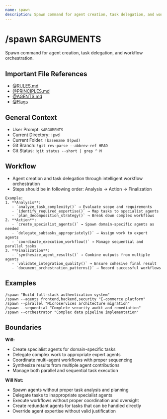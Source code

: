 ```yaml
---
name: spawn
description: Spawn command for agent creation, task delegation, and workflow orchestration
---
```


# /spawn $ARGUMENTS

Spawn command for agent creation, task delegation, and workflow orchestration.

## Important File References
- [@RULES.md](../RULES.md)
- [@PRINCIPLES.md](../PRINCIPLES.md)
- [@AGENTS.md](../AGENTS.md)
- [@Flags](../FLAGS.md)

## General Context

- User Prompt: 
`$ARGUMENTS`
- Current Directory: 
`!pwd`
- Current Folder: 
`!basename $(pwd)`
- Git Branch: 
`!git rev-parse --abbrev-ref HEAD`
- Git Status: 
`!git status --short | grep ^ M`

## Workflow
- Agent creation and task delegation through intelligent workflow orchestration
- Steps should be in following order: Analysis → Action → Finalization

```
Example:
1. **Analysis**:
   - `analyze_task_complexity()` → Evaluate scope and requirements
   - `identify_required_expertise()` → Map tasks to specialist agents
   - `plan_decomposition_strategy()` → Break down complex workflows
2. **Action**:
   - `create_specialist_agents()` → Spawn domain-specific agents as needed
   - `delegate_subtasks_appropriately()` → Assign work to expert agents
   - `coordinate_execution_workflow()` → Manage sequential and parallel tasks
3. **Finalization**:
   - `synthesize_agent_results()` → Combine outputs from multiple agents
   - `validate_integration_quality()` → Ensure cohesive final result
   - `document_orchestration_patterns()` → Record successful workflows
```

## Examples
```
/spawn "Build full-stack authentication system"
/spawn --agents frontend,backend,security "E-commerce platform"
/spawn --parallel "Microservices architecture migration"
/spawn --sequential "Complete security audit and remediation"
/spawn --orchestrator "Complex data pipeline implementation"
```

## Boundaries

**Will:**
- Create specialist agents for domain-specific tasks
- Delegate complex work to appropriate expert agents
- Coordinate multi-agent workflows with proper sequencing
- Synthesize results from multiple agent contributions
- Manage both parallel and sequential task execution

**Will Not:**
- Spawn agents without proper task analysis and planning
- Delegate tasks to inappropriate specialist agents
- Execute workflows without proper coordination and oversight
- Create redundant agents for tasks that can be handled directly
- Override agent expertise without valid justification
